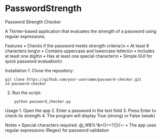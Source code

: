 # PasswordStrength

Password Strength Checker

A Tkinter-based application that evaluates the strength of a password using regular expressions.

Features
	•	Checks if the password meets strength criteria:\n
	•	At least 8 characters long\n
	•	Contains uppercase and lowercase letters\n
	•	Includes at least one digit\n
	•	Has at least one special character\n
	•	Simple GUI for quick password evaluation\n

Installation
	1.	Clone the repository:

    git clone https://github.com/your-username/password-checker.git
    cd password-checker


2.	Run the script:

         python password_checker.py



Usage
	1.	Open the app
	2.	Enter a password in the text field
	3.	Press Enter to check its strength
	4.	The program will display True (strong) or False (weak)

Notes
	•	Special characters required: @_!#$%^&*()<>?/|}{~:
	•	The app uses regular expressions (Regex) for password validation
